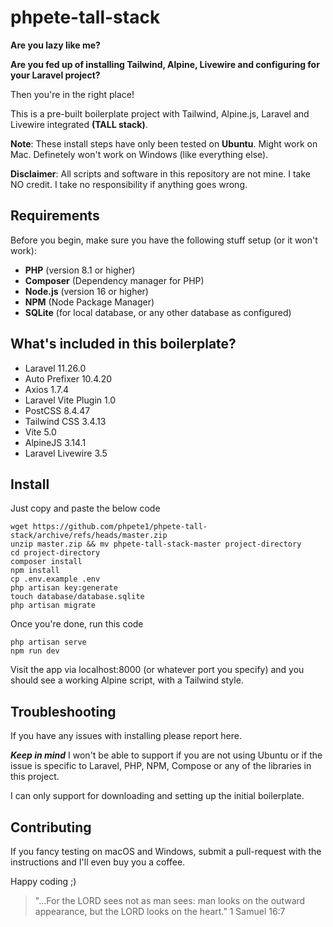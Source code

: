 # phpete-tall-stack

**Are you lazy like me?**

**Are you fed up of installing Tailwind, Alpine, Livewire and configuring for your Laravel project?**

Then you're in the right place!

This is a pre-built boilerplate project with Tailwind, Alpine.js, Laravel and Livewire integrated **(TALL stack)**.

**Note**: These install steps have only been tested on **Ubuntu**. Might work on Mac. Definetely won't work on Windows (like everything else).

**Disclaimer**: All scripts and software in this repository are not mine. I take NO credit. I take no responsibility if anything goes wrong.

## Requirements

Before you begin, make sure you have the following stuff setup (or it won't work):

- **PHP** (version 8.1 or higher)
- **Composer** (Dependency manager for PHP)
- **Node.js** (version 16 or higher)
- **NPM** (Node Package Manager)
- **SQLite** (for local database, or any other database as configured)

## What's included in this boilerplate?

- Laravel 11.26.0
- Auto Prefixer 10.4.20
- Axios 1.7.4
- Laravel Vite Plugin 1.0
- PostCSS 8.4.47
- Tailwind CSS 3.4.13
- Vite 5.0
- AlpineJS 3.14.1
- Laravel Livewire 3.5

## Install

Just copy and paste the below code

```
wget https://github.com/phpete1/phpete-tall-stack/archive/refs/heads/master.zip
unzip master.zip && mv phpete-tall-stack-master project-directory
cd project-directory
composer install
npm install
cp .env.example .env
php artisan key:generate
touch database/database.sqlite
php artisan migrate
```

Once you're done, run this code

```
php artisan serve
npm run dev
```
Visit the app via localhost:8000 (or whatever port you specify) and you should see a working Alpine script, with a Tailwind style.

## Troubleshooting

If you have any issues with installing please report here.

***Keep in mind*** I won't be able to support if you are not using Ubuntu or if the issue is specific to Laravel, PHP, NPM, Compose or any of the libraries in this project.

I can only support for downloading and setting up the initial boilerplate.

## Contributing

If you fancy testing on macOS and Windows, submit a pull-request with the instructions and I'll even buy you a coffee.

Happy coding ;)

> "...For the LORD sees not as man sees: man looks on the outward appearance, but the LORD looks on the heart.” 1 Samuel 16:7
